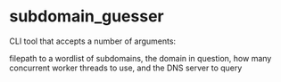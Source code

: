 # subdomain_guesser

CLI tool that accepts a number of arguments:

filepath to a wordlist of subdomains, 
the domain in question,
how many concurrent worker threads to use,
and the DNS server to query
